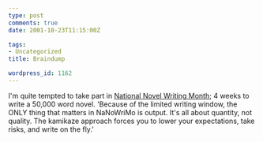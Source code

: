 ```yaml
---
type: post
comments: true
date: 2001-10-23T11:15:00Z

tags:
- Uncategorized
title: Braindump

wordpress_id: 1162
---
```


I'm quite tempted to take part in [National Novel Writing Month](http://www.nanowrimo.com/); 4 weeks to write a 50,000 word novel. 'Because of the limited writing window, the ONLY thing that matters in NaNoWriMo is output. It's all about quantity, not quality. The kamikaze approach forces you to lower your expectations, take risks, and write on the fly.'
